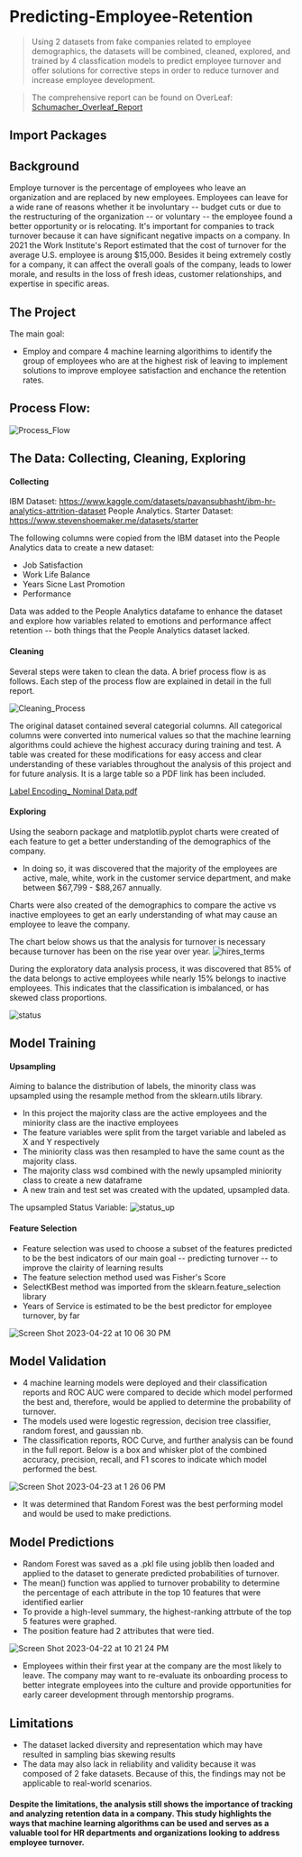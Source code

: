 # Predicting-Employee-Retention
>Using 2 datasets from fake companies related to employee demographics, the datasets will be combined, cleaned, explored, and trained by 4 classfication models to predict employee turnover and offer solutions for corrective steps in order to reduce turnover and increase employee development.

>The comprehensive report can be found on OverLeaf: [Schumacher_Overleaf_Report](https://www.overleaf.com/read/mfhmvbkvpcjf) 

## Import Packages


## Background

Employe turnover is the percentage of employees who leave an organization and are replaced by new employees. Employees can leave for a wide rane of reasons whether it be involuntary -- budget cuts or due to the restructuring of the organization -- or voluntary -- the employee found a better opportunity or is relocating. It's important for companies to track turnover because it can have significant negative impacts on a company. In 2021 the Work Institute's Report estimated that the cost of turnover for the average U.S. employee is aroung $15,000. Besides it being extremely costly for a company, it can affect the overall goals of the company, leads to lower morale, and results in the loss of fresh ideas, customer relationships, and expertise in specific areas.

## The Project

The main goal:
* Employ and compare 4 machine learning algorithims to identify the group of employees who are at the highest risk of leaving to implement solutions to improve employee satisfaction and enchance the retention rates.

## Process Flow:
![Process_Flow](https://user-images.githubusercontent.com/105391626/233816351-0b1e1d8b-9679-4ca9-940d-158b37ef7494.jpeg)

## The Data: Collecting, Cleaning, Exploring
#### Collecting
IBM Dataset: https://www.kaggle.com/datasets/pavansubhasht/ibm-hr-analytics-attrition-dataset
People Analytics. Starter Dataset: https://www.stevenshoemaker.me/datasets/starter

The following columns were copied from the IBM dataset into the People Analytics data to create a new dataset:
* Job Satisfaction
* Work Life Balance
* Years Sicne Last Promotion
* Performance

Data was added to the People Analytics datafame to enhance the dataset and explore how variables related to emotions and performance affect retention -- both things that the People Analytics dataset lacked.

#### Cleaning
Several steps were taken to clean the data. A brief process flow is as follows. Each step of the process flow are explained in detail in the full report.

![Cleaning_Process](https://user-images.githubusercontent.com/105391626/233816457-19ed02a5-0b84-41f9-8635-1a7b6359b8c7.jpeg)

The original dataset contained several categorial columns. All categorical columns were converted into numerical values so that the machine learning algorithms could achieve the highest accuracy during training and test. A table was created for these modifications for easy access and clear understanding of these variables throughout the analysis of this project and for future analysis. It is a large table so a PDF link has been included.

[Label Encoding_ Nominal Data.pdf](https://github.com/presleyschumacher/Predicting-Employee-Retention-with-HR-Analytics/files/11302704/Label.Encoding_.Nominal.Data.pdf)

#### Exploring

Using the seaborn package and matplotlib.pyplot charts were created of each feature to get a better understanding of the demographics of the company. 
* In doing so, it was discovered that the majority of the employees are active, male, white, work in the customer service department, and make between $67,799 - $88,267 annually.

Charts were also created of the demographics to compare the active vs inactive employees to get an early understanding of what may cause an employee to leave the company.

The chart below shows us that the analysis for turnover is necessary because turnover has been on the rise year over year.
![hires_terms](https://user-images.githubusercontent.com/105391626/233818581-1eccc136-9c27-486d-b833-752f9d4b69c3.jpg)

During the exploratory data analysis process, it was discovered that 85% of the data belongs to active employees while nearly 15% belongs to inactive employees. This indicates that the classification is imbalanced, or has skewed class proportions.

![status](https://user-images.githubusercontent.com/105391626/233817042-657d071b-9319-44a2-ab01-3ce898b9d4cb.jpg)

## Model Training
#### Upsampling

Aiming to balance the distribution of labels, the minority class was upsampled using the resample method from the sklearn.utils library.
* In this project the majority class are the active employees and the miniority class are the inactive employees
* The feature variables were split from the target variable and labeled as X and Y respectively
* The miniority class was then resampled to have the same count as the majority class.
* The majority class wsd combined with the newly upsampled miniority class to create a new dataframe
* A new train and test set was created with the updated, upsampled data.

The upsampled Status Variable:
![status_up](https://user-images.githubusercontent.com/105391626/233818603-46fc0d43-507b-4d8d-a3e6-ce70d184d2f7.jpg)

#### Feature Selection
* Feature selection was used to choose a subset of the features predicted to be the best indicators of our main goal -- predicting turnover -- to improve the clairity of learning results
* The feature selection method used was Fisher's Score
* SelectKBest method was imported from the sklearn.feature_selection library
* Years of Service is estimated to be the best predictor for employee turnover, by far

![Screen Shot 2023-04-22 at 10 06 30 PM](https://user-images.githubusercontent.com/105391626/233817508-f4616133-7f2b-40b5-9776-685e8e888f96.png)

## Model Validation
* 4 machine learning models were deployed and their classification reports and ROC AUC were compared to decide which model performed the best and, therefore, would be applied to determine the probability of turnover.
* The models used were logestic regression, decision tree classifier, random forest, and gaussian nb.
* The classification reports, ROC Curve, and further analysis can be found in the full report. Below is a box and whisker plot of the combined accuracy, precision, recall, and F1 scores to indicate which model performed the best.

![Screen Shot 2023-04-23 at 1 26 06 PM](https://user-images.githubusercontent.com/105391626/233858073-8eb41312-4044-4ffe-95ad-2e03ae2cc9e5.png)


* It was determined that Random Forest was the best performing model and would be used to make predictions.

## Model Predictions
* Random Forest was saved as a .pkl file using joblib then loaded and applied to the dataset to generate predicted probabilities of turnover.
* The mean() function was applied to turnover probability to determine the percentage of each attribute in the top 10 features that were identified earlier 
* To provide a high-level summary, the highest-ranking attrbute of the top 5 features were graphed. 
* The position feature had 2 attributes that were tied.

![Screen Shot 2023-04-22 at 10 21 24 PM](https://user-images.githubusercontent.com/105391626/233817953-c8d60e1d-55a0-4602-b4ac-90ac5f392fb8.png)

* Employees within their first year at the company are the most likely to leave. The company may want to re-evaluate its onboarding process to better integrate employees into the culture and provide opportunities for early career development through mentorship programs.

## Limitations
* The dataset lacked diversity  and representation which may have resulted in sampling bias skewing results
* The data may also lack in reliability and validity because it was composed of 2 fake datasets. Because of this, the findings may not be applicable to real-world scenarios.

#### Despite the limitations, the analysis still shows the importance of tracking and analyzing retention data in a company. This study  highlights the ways that machine learning algorithms can be used and serves as a valuable tool for HR departments and organizations looking to address employee turnover.
